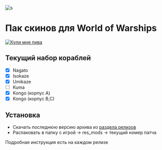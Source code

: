 ![s](http://img3.goodfon.su/wallpaper/big/9/6f/art-kikivi-kantai-collection.jpg)

# Пак скинов для World of Warships

[<img src="https://img.shields.io/badge/buy%20me%20a-beer-yellow.svg" title="Купи мне пива" />](https://paypal.me/orels)

## Текущий набор кораблей

- [x] Nagato
- [x] Isokaze
- [x] Umikaze
- [ ] Kuma
- [x] Kongo (корпус А)
- [x] Kongo (корпус B,C)

## Установка

- Скачать последнюю версию архива из [раздела релизов](https://github.com/orels1/wows-kancolle/releases)
- Распаковать в папку с игрой -> res_mods -> текущий номер патча

Подробная инструкция есть на каждом релизе
